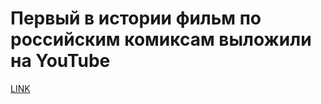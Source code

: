 # Первый в истории фильм по российским комиксам выложили на YouTube



[LINK](https://varlamov.ru/2247068.html)